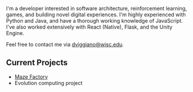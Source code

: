 I'm a developer interested in software architecture, reinforcement learning, games, and building novel digital experiences. I'm highly experienced with Python and Java, and have a thorough working knowledge of JavaScript. I've also worked extensively with React (Native), Flask, and the Unity Engine.

Feel free to contact me via [dviggiano@wisc.edu](dviggiano@wisc.edu).

## Current Projects
* <a href=https://github.com/dviggiano/maze-factory>Maze Factory</a>
* Evolution computing project
